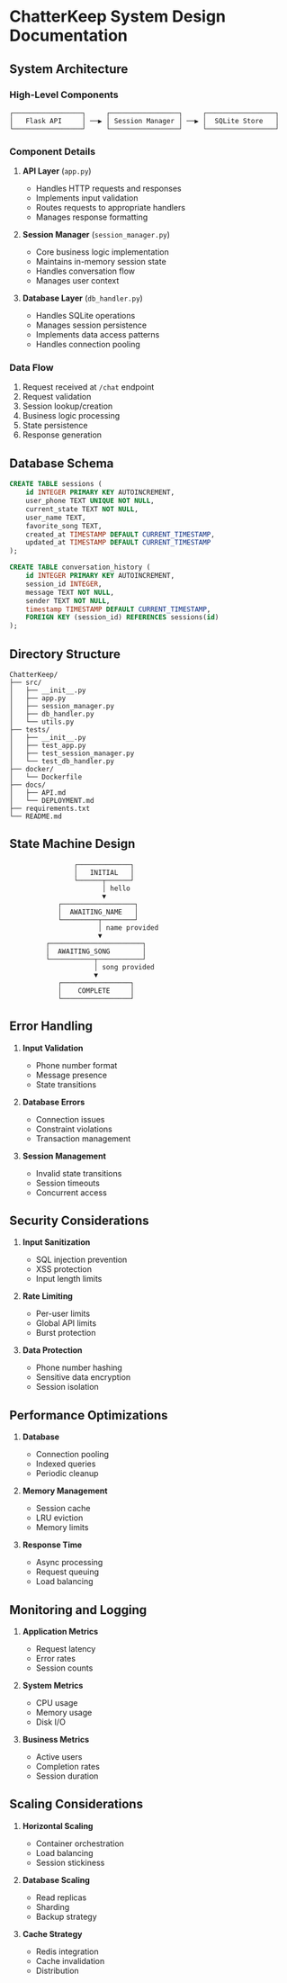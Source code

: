 # ChatterKeep System Design Documentation

## System Architecture

### High-Level Components
```
┌─────────────────┐     ┌─────────────────┐     ┌─────────────────┐
│   Flask API     │ ──▶ │ Session Manager │ ──▶ │  SQLite Store   │
└─────────────────┘     └─────────────────┘     └─────────────────┘
```

### Component Details

1. **API Layer** (`app.py`)
   - Handles HTTP requests and responses
   - Implements input validation
   - Routes requests to appropriate handlers
   - Manages response formatting

2. **Session Manager** (`session_manager.py`)
   - Core business logic implementation
   - Maintains in-memory session state
   - Handles conversation flow
   - Manages user context

3. **Database Layer** (`db_handler.py`)
   - Handles SQLite operations
   - Manages session persistence
   - Implements data access patterns
   - Handles connection pooling

### Data Flow
1. Request received at `/chat` endpoint
2. Request validation
3. Session lookup/creation
4. Business logic processing
5. State persistence
6. Response generation

## Database Schema

```sql
CREATE TABLE sessions (
    id INTEGER PRIMARY KEY AUTOINCREMENT,
    user_phone TEXT UNIQUE NOT NULL,
    current_state TEXT NOT NULL,
    user_name TEXT,
    favorite_song TEXT,
    created_at TIMESTAMP DEFAULT CURRENT_TIMESTAMP,
    updated_at TIMESTAMP DEFAULT CURRENT_TIMESTAMP
);

CREATE TABLE conversation_history (
    id INTEGER PRIMARY KEY AUTOINCREMENT,
    session_id INTEGER,
    message TEXT NOT NULL,
    sender TEXT NOT NULL,
    timestamp TIMESTAMP DEFAULT CURRENT_TIMESTAMP,
    FOREIGN KEY (session_id) REFERENCES sessions(id)
);
```

## Directory Structure

```
ChatterKeep/
├── src/
│   ├── __init__.py
│   ├── app.py
│   ├── session_manager.py
│   ├── db_handler.py
│   └── utils.py
├── tests/
│   ├── __init__.py
│   ├── test_app.py
│   ├── test_session_manager.py
│   └── test_db_handler.py
├── docker/
│   └── Dockerfile
├── docs/
│   ├── API.md
│   └── DEPLOYMENT.md
├── requirements.txt
└── README.md
```

## State Machine Design
```
                ┌─────────────┐
                │   INITIAL   │
                └──────┬──────┘
                       │ hello
                       ▼
            ┌──────────────────┐
            │  AWAITING_NAME   │
            └─────────┬────────┘
                      │ name provided
                      ▼
         ┌───────────────────────┐
         │  AWAITING_SONG        │
         └───────────┬───────────┘
                     │ song provided
                     ▼
            ┌─────────────────┐
            │    COMPLETE     │
            └─────────────────┘
```

## Error Handling

1. **Input Validation**
   - Phone number format
   - Message presence
   - State transitions

2. **Database Errors**
   - Connection issues
   - Constraint violations
   - Transaction management

3. **Session Management**
   - Invalid state transitions
   - Session timeouts
   - Concurrent access

## Security Considerations

1. **Input Sanitization**
   - SQL injection prevention
   - XSS protection
   - Input length limits

2. **Rate Limiting**
   - Per-user limits
   - Global API limits
   - Burst protection

3. **Data Protection**
   - Phone number hashing
   - Sensitive data encryption
   - Session isolation

## Performance Optimizations

1. **Database**
   - Connection pooling
   - Indexed queries
   - Periodic cleanup

2. **Memory Management**
   - Session cache
   - LRU eviction
   - Memory limits

3. **Response Time**
   - Async processing
   - Request queuing
   - Load balancing

## Monitoring and Logging

1. **Application Metrics**
   - Request latency
   - Error rates
   - Session counts

2. **System Metrics**
   - CPU usage
   - Memory usage
   - Disk I/O

3. **Business Metrics**
   - Active users
   - Completion rates
   - Session duration

## Scaling Considerations

1. **Horizontal Scaling**
   - Container orchestration
   - Load balancing
   - Session stickiness

2. **Database Scaling**
   - Read replicas
   - Sharding
   - Backup strategy

3. **Cache Strategy**
   - Redis integration
   - Cache invalidation
   - Distribution
